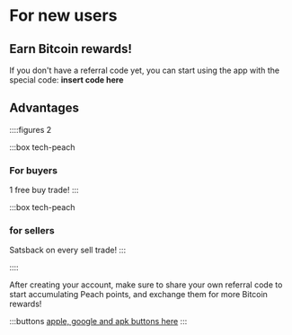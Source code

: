 # For new users
## Earn Bitcoin rewards!

If you don't have a referral code yet, you can start using the app with the special code: **insert code here**

## Advantages
::::figures 2

:::box tech-peach
### For buyers
1 free buy trade!
:::

:::box tech-peach
### for sellers
Satsback on every sell trade!
:::

::::

After creating your account, make sure to share your own referral code to start accumulating Peach points, and exchange them for more Bitcoin rewards!

:::buttons
[apple, google and apk buttons here]()
:::
